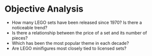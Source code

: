# Objective Analysis

- How many LEGO sets have been released since 1970? Is there a noticeable trend?
- Is there a relationship between the price of a set and its number of pieces?
- Which has been the most popular theme in each decade?
- Are LEGO minifigures most closely tied to licensed sets?
